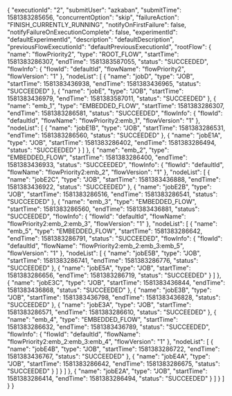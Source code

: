 {
  "executionId": "2",
  "submitUser": "azkaban",
  "submitTime": 1581383285656,
  "concurrentOption": "skip",
  "failureAction": "FINISH_CURRENTLY_RUNNING",
  "notifyOnFirstFailure": false,
  "notifyFailureOnExecutionComplete": false,
  "experimentId": "defaultExperimentId",
  "description": "defaultDescription",
  "previousFlowExecutionId": "defaultPreviousExecutionId",
  "rootFlow": {
    "name": "flowPriority2",
    "type": "ROOT_FLOW",
    "startTime": 1581383286307,
    "endTime": 1581383587055,
    "status": "SUCCEEDED",
    "flowInfo": {
      "flowId": "defaultId",
      "flowName": "flowPriority2",
      "flowVersion": "1"
    },
    "nodeList": [
      {
        "name": "jobD",
        "type": "JOB",
        "startTime": 1581383436938,
        "endTime": 1581383436965,
        "status": "SUCCEEDED"
      },
      {
        "name": "jobE",
        "type": "JOB",
        "startTime": 1581383436979,
        "endTime": 1581383587011,
        "status": "SUCCEEDED"
      },
      {
        "name": "emb_1",
        "type": "EMBEDDED_FLOW",
        "startTime": 1581383286307,
        "endTime": 1581383286581,
        "status": "SUCCEEDED",
        "flowInfo": {
          "flowId": "defaultId",
          "flowName": "flowPriority2:emb_1",
          "flowVersion": "1"
        },
        "nodeList": [
          {
            "name": "jobE1B",
            "type": "JOB",
            "startTime": 1581383286531,
            "endTime": 1581383286560,
            "status": "SUCCEEDED"
          },
          {
            "name": "jobE1A",
            "type": "JOB",
            "startTime": 1581383286402,
            "endTime": 1581383286494,
            "status": "SUCCEEDED"
          }
        ]
      },
      {
        "name": "emb_2",
        "type": "EMBEDDED_FLOW",
        "startTime": 1581383286400,
        "endTime": 1581383436933,
        "status": "SUCCEEDED",
        "flowInfo": {
          "flowId": "defaultId",
          "flowName": "flowPriority2:emb_2",
          "flowVersion": "1"
        },
        "nodeList": [
          {
            "name": "jobE2C",
            "type": "JOB",
            "startTime": 1581383436888,
            "endTime": 1581383436922,
            "status": "SUCCEEDED"
          },
          {
            "name": "jobE2B",
            "type": "JOB",
            "startTime": 1581383286516,
            "endTime": 1581383286541,
            "status": "SUCCEEDED"
          },
          {
            "name": "emb_3",
            "type": "EMBEDDED_FLOW",
            "startTime": 1581383286560,
            "endTime": 1581383436881,
            "status": "SUCCEEDED",
            "flowInfo": {
              "flowId": "defaultId",
              "flowName": "flowPriority2:emb_2:emb_3",
              "flowVersion": "1"
            },
            "nodeList": [
              {
                "name": "emb_5",
                "type": "EMBEDDED_FLOW",
                "startTime": 1581383286642,
                "endTime": 1581383286791,
                "status": "SUCCEEDED",
                "flowInfo": {
                  "flowId": "defaultId",
                  "flowName": "flowPriority2:emb_2:emb_3:emb_5",
                  "flowVersion": "1"
                },
                "nodeList": [
                  {
                    "name": "jobE5B",
                    "type": "JOB",
                    "startTime": 1581383286741,
                    "endTime": 1581383286776,
                    "status": "SUCCEEDED"
                  },
                  {
                    "name": "jobE5A",
                    "type": "JOB",
                    "startTime": 1581383286656,
                    "endTime": 1581383286719,
                    "status": "SUCCEEDED"
                  }
                ]
              },
              {
                "name": "jobE3C",
                "type": "JOB",
                "startTime": 1581383436844,
                "endTime": 1581383436868,
                "status": "SUCCEEDED"
              },
              {
                "name": "jobE3B",
                "type": "JOB",
                "startTime": 1581383436798,
                "endTime": 1581383436828,
                "status": "SUCCEEDED"
              },
              {
                "name": "jobE3A",
                "type": "JOB",
                "startTime": 1581383286571,
                "endTime": 1581383286610,
                "status": "SUCCEEDED"
              },
              {
                "name": "emb_4",
                "type": "EMBEDDED_FLOW",
                "startTime": 1581383286632,
                "endTime": 1581383436789,
                "status": "SUCCEEDED",
                "flowInfo": {
                  "flowId": "defaultId",
                  "flowName": "flowPriority2:emb_2:emb_3:emb_4",
                  "flowVersion": "1"
                },
                "nodeList": [
                  {
                    "name": "jobE4B",
                    "type": "JOB",
                    "startTime": 1581383286722,
                    "endTime": 1581383436767,
                    "status": "SUCCEEDED"
                  },
                  {
                    "name": "jobE4A",
                    "type": "JOB",
                    "startTime": 1581383286642,
                    "endTime": 1581383286675,
                    "status": "SUCCEEDED"
                  }
                ]
              }
            ]
          },
          {
            "name": "jobE2A",
            "type": "JOB",
            "startTime": 1581383286414,
            "endTime": 1581383286494,
            "status": "SUCCEEDED"
          }
        ]
      }
    ]
  }
}
